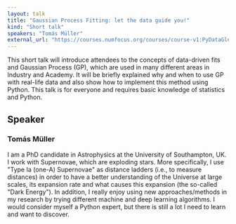 ```yaml
---
layout: talk
title: "Gaussian Process Fitting: let the data guide you!"
kind: "Short talk"
speakers: "Tomás Müller"
external_url: "https://courses.numfocus.org/courses/course-v1:PyDataGlobal+PDG20-talks+2020/jump_to/block-v1:PyDataGlobal+PDG20-talks+2020+type@vertical+block@4ed0a0da9e51493abe48f5c01b1fb612"
---
```


This short talk will introduce attendees to the concepts of data-driven fits and Gaussian Process (GP), which are used in many different areas in Industry and Academy. It will be briefly explained why and when to use GP with real-life data and also show how to implement this method using Python. This talk is for everyone and requires basic knowledge of statistics and Python.

## Speaker

### Tomás Müller

I am a PhD candidate in Astrophysics at the University of Southampton, UK. I work with Supernovae, which are exploding stars. More specifically, I use "Type Ia (one-A) Supernovae" as distance ladders (i.e., to measure distances) in order to have a better understanding of the Universe at large scales, its expansion rate and what causes this expansion (the so-called "Dark Energy"). In addition, I really enjoy using new approaches/methods in my research by trying different machine and deep learning algorithms. I would consider myself a Python expert, but there is still a lot I need to learn and want to discover.
